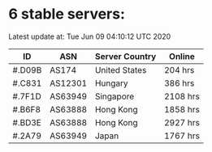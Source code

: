# 6 stable servers:

Latest update at: Tue Jun 09 04:10:12 UTC 2020

| ID | ASN | Server Country | Online |
| -- | --- | -------------- | ------ |
| #.D09B | AS174 | United States | 204 hrs |
| #.C831 | AS12301 | Hungary | 386 hrs |
| #.7F1D | AS63949 | Singapore | 2108 hrs |
| #.B6F8 | AS63888 | Hong Kong | 1858 hrs |
| #.BD3E | AS63888 | Hong Kong | 2927 hrs |
| #.2A79 | AS63949 | Japan | 1767 hrs |

